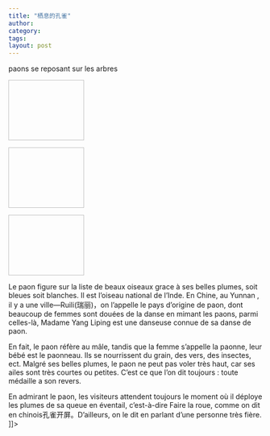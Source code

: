 ```yaml
---
title: "栖息的孔雀"
author:
category: 
tags: 
layout: post
---
```

paons se reposant sur les arbres

<a href="http://www.francaisblog.com../images/kongque1_copy3.jpg" rel='external'><img height="120" width="150"></a>

<a href="http://www.francaisblog.com../images/kongque2_copy1.jpg" rel='external'><img height="120" width="150"></a>

<a href="http://www.francaisblog.com../images/kongque3_copy1.jpg" rel='external'><img height="120" width="150"></a>

Le paon figure sur la liste de beaux oiseaux grace à ses belles plumes, soit bleues soit blanches. Il est l’oiseau national de l’Inde. En Chine, au Yunnan , il y a une ville—Ruili(瑞丽)，on l’appelle le pays d’origine de paon, dont beaucoup de femmes sont douées de la danse en mimant les paons, parmi celles-là, Madame Yang Liping est une danseuse connue de sa danse de paon.

En fait, le paon réfère au mâle, tandis que la femme s’appelle la paonne, leur bébé est le paonneau. Ils se nourrissent du grain, des vers, des insectes, ect. Malgré ses belles plumes, le paon ne peut pas voler très haut, car ses ailes sont très courtes ou petites. C’est ce que l’on dit toujours : toute médaille a son revers.

En admirant le paon, les visiteurs attendent toujours le moment où il déploye les plumes de sa queue en éventail, c’est-à-dire Faire la roue, comme on dit en chinois孔雀开屏。D’ailleurs, on le dit en parlant d’une personne très fière. ]]>

